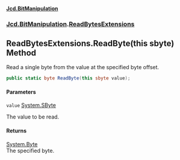 #### [Jcd.BitManipulation](index.md 'index')
### [Jcd.BitManipulation](Jcd.BitManipulation.md 'Jcd.BitManipulation').[ReadBytesExtensions](Jcd.BitManipulation.ReadBytesExtensions.md 'Jcd.BitManipulation.ReadBytesExtensions')

## ReadBytesExtensions.ReadByte(this sbyte) Method

Read a single byte from the value at the specified byte offset.

```csharp
public static byte ReadByte(this sbyte value);
```
#### Parameters

<a name='Jcd.BitManipulation.ReadBytesExtensions.ReadByte(thissbyte).value'></a>

`value` [System.SByte](https://docs.microsoft.com/en-us/dotnet/api/System.SByte 'System.SByte')

The value to be read.

#### Returns
[System.Byte](https://docs.microsoft.com/en-us/dotnet/api/System.Byte 'System.Byte')  
The specified byte.